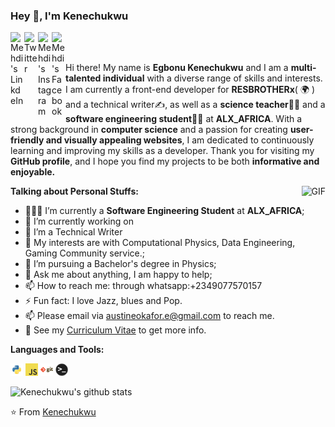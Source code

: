### Hey 👋, I'm Kenechukwu

<a href="https://www.linkedin.com/in/kenechukwu-egbonu-640748230/">
  <img align="left" alt="Mehdi's LinkdeIn" width="22px" src="https://cdn.jsdelivr.net/npm/simple-icons@v3/icons/linkedin.svg" />
</a>
<a href="https://twitter.com/Kenechi__">
  <img align="left" alt="Twitter" width="22px" src="https://cdn.jsdelivr.net/npm/simple-icons@3.1.0/icons/twitter.svg" />
</a>
<a href="https://www.instagram.com/egbonu_kenechukwu/">
  <img align="left" alt="Mehdi's Instagram" width="22px" src="https://cdn.jsdelivr.net/npm/simple-icons@v3/icons/instagram.svg" />
</a>
<a href="https://web.facebook.com/julys.august/">
  <img align="left" alt="Mehdi's Facebook" width="22px" src="https://cdn.jsdelivr.net/npm/simple-icons@v3/icons/facebook.svg" />
</a>

<br />
<br />

Hi there! My name is **Egbonu Kenechukwu** and I am a **multi-talented individual** with a diverse range of skills and interests. I am currently a front-end developer for **RESBROTHERx**( 🌍 ) and a technical writer✍, as well as a **science teacher👨‍🔬** and a **software engineering student👨‍💻** at **ALX_AFRICA**. With a strong background in **computer science** and a passion for creating **user-friendly and visually appealing websites**, I am dedicated to continuously learning and improving my skills as a developer. Thank you for visiting my **GitHub profile**, and I hope you find my projects to be both **informative and enjoyable.**

  <img align="right" alt="GIF" src="https://i.pinimg.com/originals/e4/26/70/e426702edf874b181aced1e2fa5c6cde.gif" />

**Talking about Personal Stuffs:**

- 👨🏽‍💻 I’m currently a **Software Engineering Student** at **ALX_AFRICA**;
- 🔭 I’m currently working on 
- 🌱 I’m a Technical Writer
- 🤔 My interests are with Computational Physics, Data Engineering, Gaming Community service.;
- 💼 I’m pursuing a Bachelor's degree in Physics;
- 💬 Ask me about anything, I am happy to help;
- 📫 How to reach me: through whatsapp:+2349077570157
- ⚡ Fun fact: I love Jazz, blues and Pop.
- 📫 Please email via austineokafor.e@gmail.com to reach me.
- 📝 See my [Curriculum Vitae](https://docs.google.com/document/d/1QZtcsAsQSuioILJIIvU0C0pcrRCr8R3_/edit?usp=share_link&ouid=102002526729328221110&rtpof=true&sd=true) to get more info.


**Languages and Tools:**  

<code><img height="20" src="https://raw.githubusercontent.com/github/explore/80688e429a7d4ef2fca1e82350fe8e3517d3494d/topics/python/python.png"></code>
<code><img height="20" src="https://raw.githubusercontent.com/github/explore/80688e429a7d4ef2fca1e82350fe8e3517d3494d/topics/javascript/javascript.png"></code>
<code><img height="20" src="https://raw.githubusercontent.com/github/explore/80688e429a7d4ef2fca1e82350fe8e3517d3494d/topics/git/git.png"></code>
<code><img height="20" src="https://raw.githubusercontent.com/github/explore/80688e429a7d4ef2fca1e82350fe8e3517d3494d/topics/terminal/terminal.png"></code>

![Kenechukwu's github stats](https://github-readme-stats.vercel.app/api?username=anonWilder&show_icons=true&hide_border=true)

⭐️ From [Kenechukwu](https://github.com/anonWilder)

